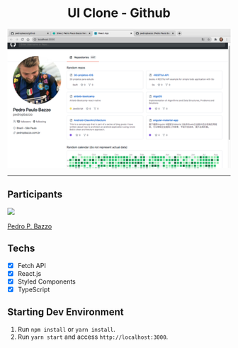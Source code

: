 <h1 align="center">
UI Clone - Github
</h1>

<img src="https://github.com/pedropbazzo/github/blob/master/public/github.png"/>
<hr>

## Participants

[<img src="https://avatars0.githubusercontent.com/u/32115702?s=460&u=18b6f3c1f7fb02331ad007fd21a6fdd1c2105790&v=4" width="75px;"/>](https://github.com/pedropbazzo)

[Pedro P. Bazzo](https://github.com/pedropbazzo)

## Techs

- [x] Fetch API
- [x] React.js
- [x] Styled Components
- [x] TypeScript

## Starting Dev Environment

1. Run `npm install` or `yarn install`.<br />
2. Run `yarn start` and access `http://localhost:3000`.<br />


